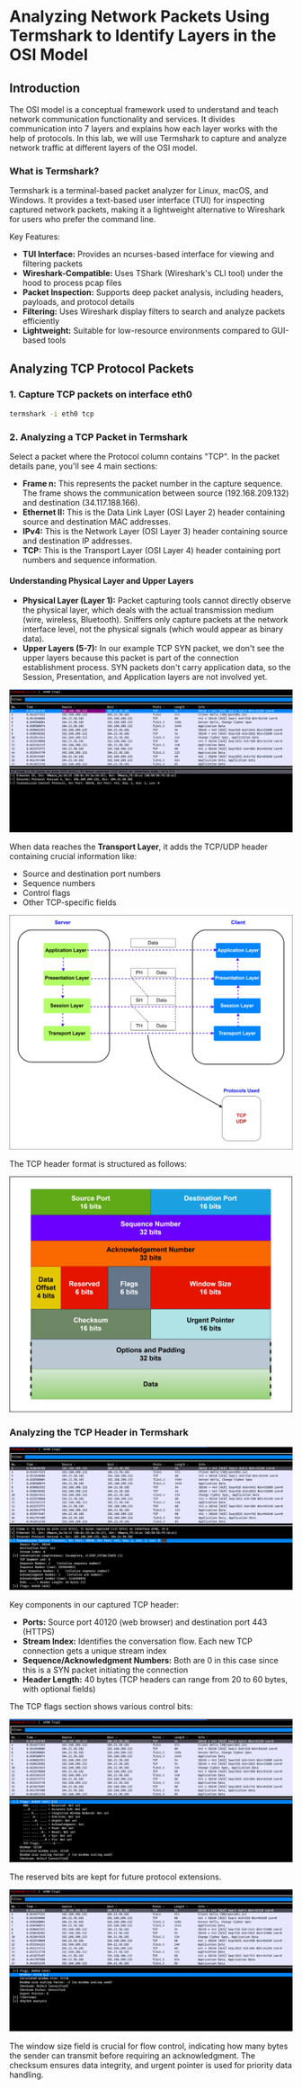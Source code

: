 # Analyzing Network Packets Using Termshark to Identify Layers in the OSI Model
## Introduction
The OSI model is a conceptual framework used to understand and teach network communication functionality and services. It divides communication into 7 layers and explains how each layer works with the help of protocols. In this lab, we will use Termshark to capture and analyze network traffic at different layers of the OSI model.

### What is Termshark?
Termshark is a terminal-based packet analyzer for Linux, macOS, and Windows. It provides a text-based user interface (TUI) for inspecting captured network packets, making it a lightweight alternative to Wireshark for users who prefer the command line.

Key Features:
* **TUI Interface:** Provides an ncurses-based interface for viewing and filtering packets
* **Wireshark-Compatible:** Uses TShark (Wireshark's CLI tool) under the hood to process pcap files
* **Packet Inspection:** Supports deep packet analysis, including headers, payloads, and protocol details
* **Filtering:** Uses Wireshark display filters to search and analyze packets efficiently
* **Lightweight:** Suitable for low-resource environments compared to GUI-based tools

## Analyzing TCP Protocol Packets
### 1. Capture TCP packets on interface eth0
```bash
termshark -i eth0 tcp
```

### 2. Analyzing a TCP Packet in Termshark
Select a packet where the Protocol column contains "TCP". In the packet details pane, you'll see 4 main sections:
* **Frame n:** This represents the packet number in the capture sequence. The frame shows the communication between source (192.168.209.132) and destination (34.117.188.166).
* **Ethernet II:** This is the Data Link Layer (OSI Layer 2) header containing source and destination MAC addresses.
* **IPv4:** This is the Network Layer (OSI Layer 3) header containing source and destination IP addresses.
* **TCP:** This is the Transport Layer (OSI Layer 4) header containing port numbers and sequence information.

#### Understanding Physical Layer and Upper Layers
* **Physical Layer (Layer 1):** Packet capturing tools cannot directly observe the physical layer, which deals with the actual transmission medium (wire, wireless, Bluetooth). Sniffers only capture packets at the network interface level, not the physical signals (which would appear as binary data).
* **Upper Layers (5-7):** In our example TCP SYN packet, we don't see the upper layers because this packet is part of the connection establishment process. SYN packets don't carry application data, so the Session, Presentation, and Application layers are not involved yet.

![](./SVGs/OSILayers.png)

When data reaches the **Transport Layer**, it adds the TCP/UDP header containing crucial information like:
- Source and destination port numbers
- Sequence numbers
- Control flags
- Other TCP-specific fields

![](./SVGs/OSIL4.drawio.svg)

The TCP header format is structured as follows:

![](./SVGs/TCPIP-Segment-Header.drawio.svg)

### Analyzing the TCP Header in Termshark

![](./SVGs/LayerTCP.png)

Key components in our captured TCP header:
* **Ports:** Source port 40120 (web browser) and destination port 443 (HTTPS)
* **Stream Index:** Identifies the conversation flow. Each new TCP connection gets a unique stream index
* **Sequence/Acknowledgment Numbers:** Both are 0 in this case since this is a SYN packet initiating the connection
* **Header Length:** 40 bytes (TCP headers can range from 20 to 60 bytes, with optional fields)

The TCP flags section shows various control bits:

![](./SVGs/TCPFlags.png)

The reserved bits are kept for future protocol extensions.

![](./SVGs/TCPWindow.png)

The window size field is crucial for flow control, indicating how many bytes the sender can transmit before requiring an acknowledgment. The checksum ensures data integrity, and urgent pointer is used for priority data handling.